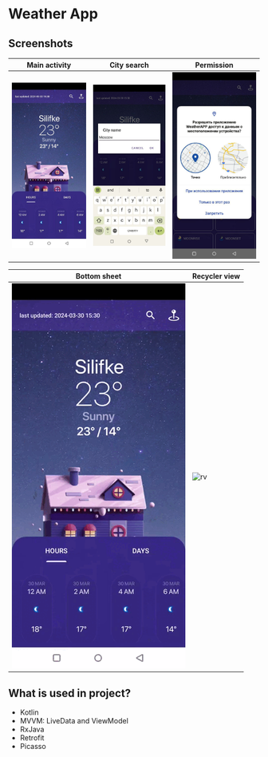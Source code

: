 # Weather App

## Screenshots

| Main activity                         | City search                    | Permission                                    |
| ----------------------------------- | ----------------------------------- | ------------------------------------------- |
| ![main](https://github.com/YaEkaDev/weather_app/blob/master/demo/main.jpg)| ![search](https://github.com/YaEkaDev/weather_app/blob/master/demo/search.jpg) | ![perm](https://github.com/YaEkaDev/weather_app/blob/master/demo/question.jpg) |

| Bottom sheet                        | Recycler view                    |
| ----------------------------------- | ----------------------------------- |
|![bs](https://github.com/YaEkaDev/weather_app/blob/master/demo/bottom_sheet.gif) |![rv](https://github.com/YaEkaDev/weather_app/blob/master/demo/rv.gif) |

## What is used in project?
- Kotlin
- MVVM: LiveData and ViewModel
- RxJava
- Retrofit
- Picasso
